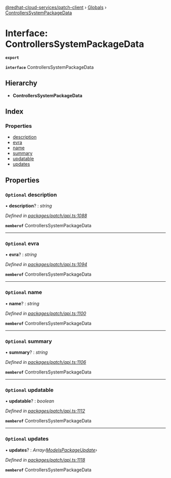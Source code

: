 [@redhat-cloud-services/patch-client](../README.md) › [Globals](../globals.md) › [ControllersSystemPackageData](controllerssystempackagedata.md)

# Interface: ControllersSystemPackageData

**`export`** 

**`interface`** ControllersSystemPackageData

## Hierarchy

* **ControllersSystemPackageData**

## Index

### Properties

* [description](controllerssystempackagedata.md#optional-description)
* [evra](controllerssystempackagedata.md#optional-evra)
* [name](controllerssystempackagedata.md#optional-name)
* [summary](controllerssystempackagedata.md#optional-summary)
* [updatable](controllerssystempackagedata.md#optional-updatable)
* [updates](controllerssystempackagedata.md#optional-updates)

## Properties

### `Optional` description

• **description**? : *string*

*Defined in [packages/patch/api.ts:1088](https://github.com/RedHatInsights/javascript-clients/blob/24a5712/packages/patch/api.ts#L1088)*

**`memberof`** ControllersSystemPackageData

___

### `Optional` evra

• **evra**? : *string*

*Defined in [packages/patch/api.ts:1094](https://github.com/RedHatInsights/javascript-clients/blob/24a5712/packages/patch/api.ts#L1094)*

**`memberof`** ControllersSystemPackageData

___

### `Optional` name

• **name**? : *string*

*Defined in [packages/patch/api.ts:1100](https://github.com/RedHatInsights/javascript-clients/blob/24a5712/packages/patch/api.ts#L1100)*

**`memberof`** ControllersSystemPackageData

___

### `Optional` summary

• **summary**? : *string*

*Defined in [packages/patch/api.ts:1106](https://github.com/RedHatInsights/javascript-clients/blob/24a5712/packages/patch/api.ts#L1106)*

**`memberof`** ControllersSystemPackageData

___

### `Optional` updatable

• **updatable**? : *boolean*

*Defined in [packages/patch/api.ts:1112](https://github.com/RedHatInsights/javascript-clients/blob/24a5712/packages/patch/api.ts#L1112)*

**`memberof`** ControllersSystemPackageData

___

### `Optional` updates

• **updates**? : *Array‹[ModelsPackageUpdate](modelspackageupdate.md)›*

*Defined in [packages/patch/api.ts:1118](https://github.com/RedHatInsights/javascript-clients/blob/24a5712/packages/patch/api.ts#L1118)*

**`memberof`** ControllersSystemPackageData
